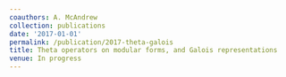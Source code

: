 ```yaml
---
coauthors: A. McAndrew
collection: publications
date: '2017-01-01'
permalink: /publication/2017-theta-galois
title: Theta operators on modular forms, and Galois representations
venue: In progress
---
```

